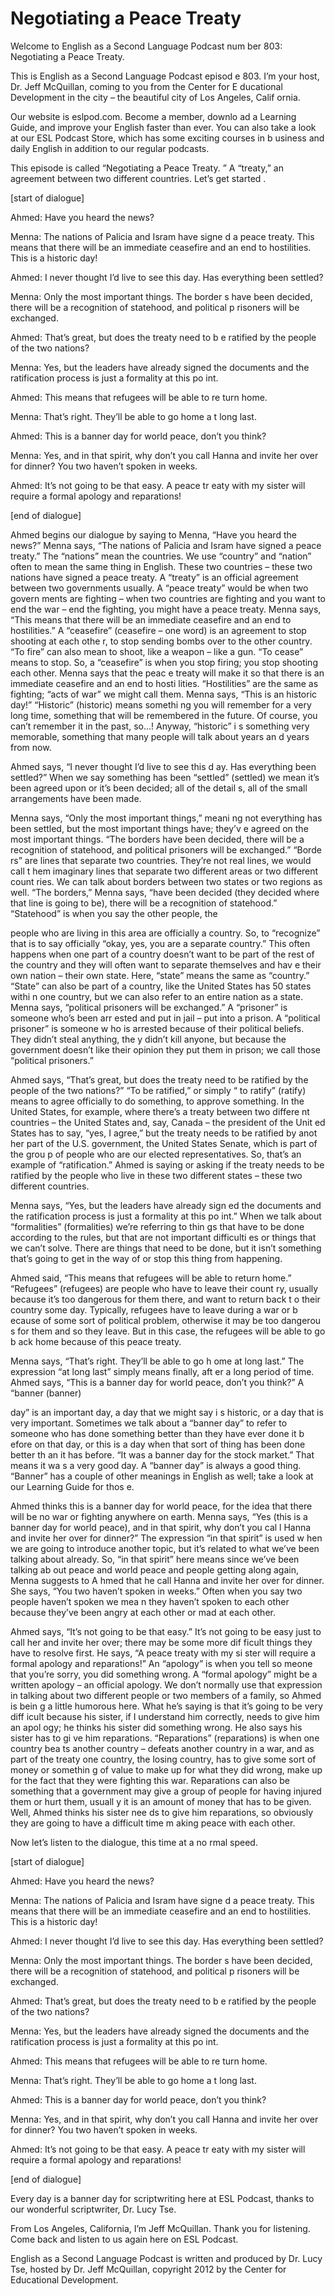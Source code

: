 # Negotiating a Peace Treaty

Welcome to English as a Second Language Podcast num ber 803: Negotiating a Peace Treaty.

This is English as a Second Language Podcast episod e 803.  I’m your host, Dr. Jeff McQuillan, coming to you from the Center for E ducational Development in the city – the beautiful city of Los Angeles, Calif ornia.

Our website is eslpod.com.  Become a member, downlo ad a Learning Guide, and improve your English faster than ever.  You can  also take a look at our ESL Podcast Store, which has some exciting courses in b usiness and daily English in addition to our regular podcasts.

This episode is called “Negotiating a Peace Treaty. ”  A “treaty,” an agreement between two different countries.  Let’s get started .

[start of dialogue]

Ahmed:  Have you heard the news?

Menna:  The nations of Palicia and Isram have signe d a peace treaty.  This means that there will be an immediate ceasefire and  an end to hostilities.  This is a historic day!

Ahmed:  I never thought I’d live to see this day.  Has everything been settled?

Menna:  Only the most important things.  The border s have been decided, there will be a recognition of statehood, and political p risoners will be exchanged.

Ahmed:  That’s great, but does the treaty need to b e ratified by the people of the two nations?

Menna:  Yes, but the leaders have already signed the documents and the ratification process is just a formality at this po int.

Ahmed:  This means that refugees will be able to re turn home.

Menna:  That’s right.  They’ll be able to go home a t long last.

Ahmed:  This is a banner day for world peace, don’t  you think?

Menna:  Yes, and in that spirit, why don’t you call  Hanna and invite her over for dinner?  You two haven’t spoken in weeks.

Ahmed:  It’s not going to be that easy.  A peace tr eaty with my sister will require a formal apology and reparations!

[end of dialogue]

Ahmed begins our dialogue by saying to Menna, “Have  you heard the news?” Menna says, “The nations of Palicia and Isram have signed a peace treaty.”  The “nations” mean the countries.  We use “country” and  “nation” often to mean the same thing in English.  These two countries – these  two nations have signed a peace treaty.  A “treaty” is an official agreement between two governments usually.  A “peace treaty” would be when two govern ments are fighting – when two countries are fighting and you want to end the war – end the fighting, you might have a peace treaty.  Menna says, “This means  that there will be an immediate ceasefire and an end to hostilities.”  A “ceasefire” (ceasefire – one word) is an agreement to stop shooting at each othe r, to stop sending bombs over to the other country.  “To fire” can also mean  to shoot, like a weapon – like a gun.  “To cease” means to stop.  So, a “ceasefire” is when you stop firing; you stop shooting each other.  Menna says that the peac e treaty will make it so that there is an immediate ceasefire and an end to hosti lities.  “Hostilities” are the same as fighting; “acts of war” we might call them.   Menna says, “This is an historic day!”  “Historic” (historic) means somethi ng you will remember for a very long time, something that will be remembered in the  future.  Of course, you can’t remember it in the past, so…!  Anyway, “historic” i s something very memorable, something that many people will talk about years an d years from now.

Ahmed says, “I never thought I’d live to see this d ay.  Has everything been settled?”  When we say something has been “settled”  (settled) we mean it’s been agreed upon or it’s been decided; all of the detail s, all of the small arrangements have been made.

Menna says, “Only the most important things,” meani ng not everything has been settled, but the most important things have; they’v e agreed on the most important things.  “The borders have been decided, there will  be a recognition of statehood, and political prisoners will be exchanged.”  “Borde rs” are lines that separate two countries.  They’re not real lines, we would call t hem imaginary lines that separate two different areas or two different count ries.  We can talk about borders between two states or two regions as well.  “The borders,” Menna says, “have been decided (they decided where that line is  going to be), there will be a recognition of statehood.”  “Statehood” is when you  say the other people, the

people who are living in this area are officially a  country.  So, to “recognize” that is to say officially “okay, yes, you are a separate  country.”  This often happens when one part of a country doesn’t want to be part of the rest of the country and they will often want to separate themselves and hav e their own nation – their own state.  Here, “state” means the same as “country.”  “State” can also be part of a country, like the United States has 50 states withi n one country, but we can also refer to an entire nation as a state.  Menna says, “political prisoners will be exchanged.”  A “prisoner” is someone who’s been arr ested and put in jail – put into a prison.  A “political prisoner” is someone w ho is arrested because of their political beliefs.  They didn’t steal anything, the y didn’t kill anyone, but because the government doesn’t like their opinion they put them in prison; we call those “political prisoners.”

Ahmed says, “That’s great, but does the treaty need  to be ratified by the people of the two nations?”  “To be ratified,” or simply “ to ratify” (ratify) means to agree officially to do something, to approve something.  In the United States, for example, where there’s a treaty between two differe nt countries – the United States and, say, Canada – the president of the Unit ed States has to say, “yes, I agree,” but the treaty needs to be ratified by anot her part of the U.S. government, the United States Senate, which is part of the grou p of people who are our elected representatives.  So, that’s an example of “ratification.”  Ahmed is saying or asking if the treaty needs to be ratified by the  people who live in these two different states – these two different countries.

Menna says, “Yes, but the leaders have already sign ed the documents and the ratification process is just a formality at this po int.”  When we talk about “formalities” (formalities) we’re referring to thin gs that have to be done according to the rules, but that are not important difficulti es or things that we can’t solve. There are things that need to be done, but it isn’t  something that’s going to get in the way of or stop this thing from happening.

Ahmed said, “This means that refugees will be able to return home.”  “Refugees” (refugees) are people who have to leave their count ry, usually because it’s too dangerous for them there, and want to return back t o their country some day. Typically, refugees have to leave during a war or b ecause of some sort of political problem, otherwise it may be too dangerou s for them and so they leave. But in this case, the refugees will be able to go b ack home because of this peace treaty.

Menna says, “That’s right.  They’ll be able to go h ome at long last.”  The expression “at long last” simply means finally, aft er a long period of time.  Ahmed says, “This is a banner day for world peace, don’t you think?”  A “banner (banner)

day” is an important day, a day that we might say i s historic, or a day that is very important.  Sometimes we talk about a “banner day” to refer to someone who has done something better than they have ever done it b efore on that day, or this is a day when that sort of thing has been done better th an it has before.  “It was a banner day for the stock market.”  That means it wa s a very good day.  A “banner day” is always a good thing.  “Banner” has a couple  of other meanings in English as well; take a look at our Learning Guide for thos e.

Ahmed thinks this is a banner day for world peace, for the idea that there will be no war or fighting anywhere on earth.  Menna says, “Yes (this is a banner day for world peace), and in that spirit, why don’t you cal l Hanna and invite her over for dinner?”  The expression “in that spirit” is used w hen we are going to introduce another topic, but it’s related to what we’ve been talking about already.  So, “in that spirit” here means since we’ve been talking ab out peace and world peace and people getting along again, Menna suggests to A hmed that he call Hanna and invite her over for dinner.  She says, “You two  haven’t spoken in weeks.” Often when you say two people haven’t spoken we mea n they haven’t spoken to each other because they’ve been angry at each other  or mad at each other.

Ahmed says, “It’s not going to be that easy.”  It’s  not going to be easy just to call her and invite her over; there may be some more dif ficult things they have to resolve first.  He says, “A peace treaty with my si ster will require a formal apology and reparations!”  An “apology” is when you tell so meone that you’re sorry, you did something wrong.  A “formal apology” might be a  written apology – an official apology.  We don’t normally use that expression in talking about two different people or two members of a family, so Ahmed is bein g a little humorous here. What he’s saying is that it’s going to be very diff icult because his sister, if I understand him correctly, needs to give him an apol ogy; he thinks his sister did something wrong.  He also says his sister has to gi ve him reparations. “Reparations” (reparations) is when one country bea ts another country – defeats another country in a war, and as part of the treaty  one country, the losing country, has to give some sort of money or somethin g of value to make up for what they did wrong, make up for the fact that they  were fighting this war. Reparations can also be something that a government  may give a group of people for having injured them or hurt them, usuall y it is an amount of money that has to be given.  Well, Ahmed thinks his sister nee ds to give him reparations, so obviously they are going to have a difficult time m aking peace with each other.

Now let’s listen to the dialogue, this time at a no rmal speed.

[start of dialogue]

Ahmed:  Have you heard the news?

Menna:  The nations of Palicia and Isram have signe d a peace treaty.  This means that there will be an immediate ceasefire and  an end to hostilities.  This is a historic day!

Ahmed:  I never thought I’d live to see this day.  Has everything been settled?

Menna:  Only the most important things.  The border s have been decided, there will be a recognition of statehood, and political p risoners will be exchanged.

Ahmed:  That’s great, but does the treaty need to b e ratified by the people of the two nations?

Menna:  Yes, but the leaders have already signed the documents and the ratification process is just a formality at this po int.

Ahmed:  This means that refugees will be able to re turn home.

Menna:  That’s right.  They’ll be able to go home a t long last.

Ahmed:  This is a banner day for world peace, don’t  you think?

Menna:  Yes, and in that spirit, why don’t you call  Hanna and invite her over for dinner?  You two haven’t spoken in weeks.

Ahmed:  It’s not going to be that easy.  A peace tr eaty with my sister will require a formal apology and reparations!

[end of dialogue]

Every day is a banner day for scriptwriting here at  ESL Podcast, thanks to our wonderful scriptwriter, Dr. Lucy Tse.

From Los Angeles, California, I’m Jeff McQuillan.  Thank you for listening.  Come back and listen to us again here on ESL Podcast.

English as a Second Language Podcast is written and  produced by Dr. Lucy Tse, hosted by Dr. Jeff McQuillan, copyright 2012 by the  Center for Educational Development.

